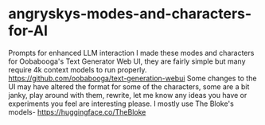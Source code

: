 # angryskys-modes-and-characters-for-AI
Prompts for enhanced LLM interaction
I made these modes and characters for Oobabooga's Text Generator Web UI, they are fairly simple but many require 4k context models to run properly.
https://github.com/oobabooga/text-generation-webui
Some changes to the UI may have altered the format for some of the characters, some are a bit janky, play around with them, rewrite, let me know any ideas you have or experiments you feel are interesting please.
I mostly use The Bloke's models-
https://huggingface.co/TheBloke
